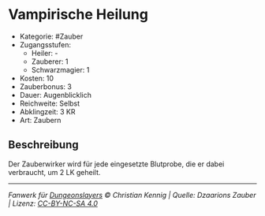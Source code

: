 # Vampirische Heilung

- Kategorie: #Zauber
- Zugangsstufen:
  - Heiler: -
  - Zauberer: 1
  - Schwarzmagier: 1
- Kosten: 10
- Zauberbonus: 3
- Dauer: Augenblicklich
- Reichweite: Selbst
- Abklingzeit: 3 KR
- Art: Zaubern

## Beschreibung

Der Zauberwirker wird für jede eingesetzte Blutprobe, die er dabei verbraucht, um 2 LK geheilt.

---

_Fanwerk für [Dungeonslayers](https://www.dungeonslayers.net/) © Christian Kennig | Quelle: Dzaarions Zauber | Lizenz: [CC-BY-NC-SA 4.0](https://creativecommons.org/licenses/by-nc-sa/4.0/deed.de)_
